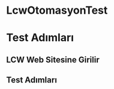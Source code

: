 # LcwOtomasyonTest

<h1>Test Adımları</h1>
<h2>LCW Web Sitesine Girilir</h2>
<h2>Test Adımları</h2>
